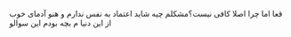 قعا 
اما چرا اصلا کافی نیست؟مشکلم چیه
شاید اعتماد به نفس ندارم و هنو
آدمای خوب از این دنیا م بچه بودم این سوالو 
